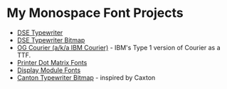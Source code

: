 # My Monospace Font Projects

-   [DSE Typewriter](https://github.com/dse/dse-typewriter-font)
-   [DSE Typewriter Bitmap](https://github.com/dse/dse-typewriter-bitmap-font)
-   [OG Courier (a/k/a IBM Courier)](https://github.com/dse/font-og-courier) - IBM's Type 1 version of Courier as a TTF.
-   [Printer Dot Matrix Fonts](https://github.com/dse/printer-dot-matrix-fonts)
-   [Display Module Fonts](https://github.com/dse/display-module-fonts)
-   [Canton Typewriter Bitmap](https://github.com/dse/font-canton-typewriter-bitmap) - inspired by Caxton

<!-- ** For Emacs ** -->
<!-- Local Variables: -->
<!-- fill-column: 132 -->
<!-- End: -->

